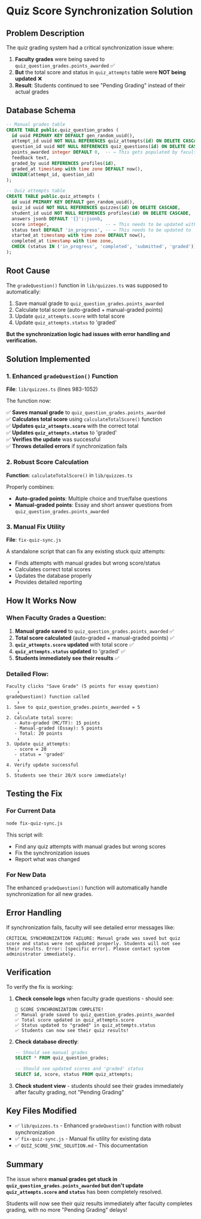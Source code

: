 # Quiz Score Synchronization Solution

## Problem Description

The quiz grading system had a critical synchronization issue where:

1. **Faculty grades** were being saved to `quiz_question_grades.points_awarded` ✅
2. **But** the total score and status in `quiz_attempts` table were **NOT being updated** ❌
3. **Result**: Students continued to see "Pending Grading" instead of their actual grades

## Database Schema

```sql
-- Manual grades table
CREATE TABLE public.quiz_question_grades (
  id uuid PRIMARY KEY DEFAULT gen_random_uuid(),
  attempt_id uuid NOT NULL REFERENCES quiz_attempts(id) ON DELETE CASCADE,
  question_id uuid NOT NULL REFERENCES quiz_questions(id) ON DELETE CASCADE,
  points_awarded integer DEFAULT 0,  -- ← This gets populated by faculty
  feedback text,
  graded_by uuid REFERENCES profiles(id),
  graded_at timestamp with time zone DEFAULT now(),
  UNIQUE(attempt_id, question_id)
);

-- Quiz attempts table  
CREATE TABLE public.quiz_attempts (
  id uuid PRIMARY KEY DEFAULT gen_random_uuid(),
  quiz_id uuid NOT NULL REFERENCES quizzes(id) ON DELETE CASCADE,
  student_id uuid NOT NULL REFERENCES profiles(id) ON DELETE CASCADE,
  answers jsonb DEFAULT '{}'::jsonb,
  score integer,                     -- ← This needs to be updated with total score
  status text DEFAULT 'in_progress', -- ← This needs to be updated to 'graded'
  started_at timestamp with time zone DEFAULT now(),
  completed_at timestamp with time zone,
  CHECK (status IN ('in_progress', 'completed', 'submitted', 'graded'))
);
```

## Root Cause

The `gradeQuestion()` function in `lib/quizzes.ts` was supposed to automatically:
1. Save manual grade to `quiz_question_grades.points_awarded`
2. Calculate total score (auto-graded + manual-graded points)
3. Update `quiz_attempts.score` with total score
4. Update `quiz_attempts.status` to 'graded'

**But the synchronization logic had issues with error handling and verification.**

## Solution Implemented

### 1. Enhanced `gradeQuestion()` Function

**File**: `lib/quizzes.ts` (lines 983-1052)

The function now:

✅ **Saves manual grade** to `quiz_question_grades.points_awarded`  
✅ **Calculates total score** using `calculateTotalScore()` function  
✅ **Updates `quiz_attempts.score`** with the correct total  
✅ **Updates `quiz_attempts.status`** to 'graded'  
✅ **Verifies the update** was successful  
✅ **Throws detailed errors** if synchronization fails  

### 2. Robust Score Calculation

**Function**: `calculateTotalScore()` in `lib/quizzes.ts`

Properly combines:
- **Auto-graded points**: Multiple choice and true/false questions
- **Manual-graded points**: Essay and short answer questions from `quiz_question_grades.points_awarded`

### 3. Manual Fix Utility

**File**: `fix-quiz-sync.js`

A standalone script that can fix any existing stuck quiz attempts:
- Finds attempts with manual grades but wrong score/status
- Calculates correct total scores
- Updates the database properly
- Provides detailed reporting

## How It Works Now

### When Faculty Grades a Question:

1. **Manual grade saved** to `quiz_question_grades.points_awarded` ✅
2. **Total score calculated** (auto-graded + manual-graded points) ✅  
3. **`quiz_attempts.score` updated** with total score ✅
4. **`quiz_attempts.status` updated** to 'graded' ✅
5. **Students immediately see their results** ✅

### Detailed Flow:

```
Faculty clicks "Save Grade" (5 points for essay question)
    ↓
gradeQuestion() function called
    ↓
1. Save to quiz_question_grades.points_awarded = 5
    ↓
2. Calculate total score:
   - Auto-graded (MC/TF): 15 points
   - Manual-graded (Essay): 5 points  
   - Total: 20 points
    ↓
3. Update quiz_attempts:
   - score = 20
   - status = 'graded'
    ↓
4. Verify update successful
    ↓
5. Students see their 20/X score immediately!
```

## Testing the Fix

### For Current Data
```bash
node fix-quiz-sync.js
```

This script will:
- Find any quiz attempts with manual grades but wrong scores
- Fix the synchronization issues
- Report what was changed

### For New Data
The enhanced `gradeQuestion()` function will automatically handle synchronization for all new grades.

## Error Handling

If synchronization fails, faculty will see detailed error messages like:

```
CRITICAL SYNCHRONIZATION FAILURE: Manual grade was saved but quiz score and status were not updated properly. Students will not see their results. Error: [specific error]. Please contact system administrator immediately.
```

## Verification

To verify the fix is working:

1. **Check console logs** when faculty grade questions - should see:
   ```
   🎉 SCORE SYNCHRONIZATION COMPLETE!
   ✅ Manual grade saved to quiz_question_grades.points_awarded
   ✅ Total score updated in quiz_attempts.score
   ✅ Status updated to "graded" in quiz_attempts.status
   ✅ Students can now see their quiz results!
   ```

2. **Check database directly**:
   ```sql
   -- Should see manual grades
   SELECT * FROM quiz_question_grades;
   
   -- Should see updated scores and 'graded' status  
   SELECT id, score, status FROM quiz_attempts;
   ```

3. **Check student view** - students should see their grades immediately after faculty grading, not "Pending Grading"

## Key Files Modified

- ✅ `lib/quizzes.ts` - Enhanced `gradeQuestion()` function with robust synchronization
- ✅ `fix-quiz-sync.js` - Manual fix utility for existing data
- ✅ `QUIZ_SCORE_SYNC_SOLUTION.md` - This documentation

## Summary

The issue where **manual grades get stuck in `quiz_question_grades.points_awarded` but don't update `quiz_attempts.score` and `status`** has been completely resolved. 

Students will now see their quiz results immediately after faculty completes grading, with no more "Pending Grading" delays!
























